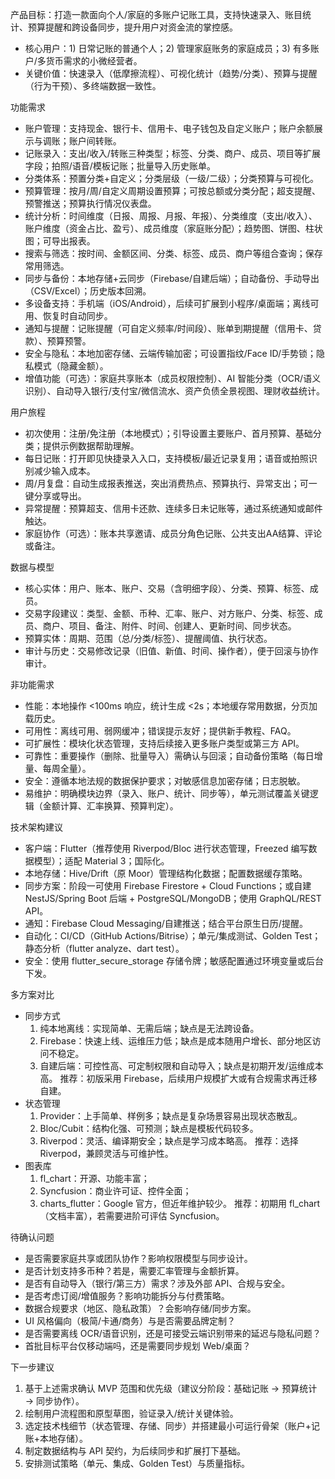 产品目标：打造一款面向个人/家庭的多账户记账工具，支持快速录入、账目统计、预算提醒和跨设备同步，提升用户对资金流的掌控感。

- 核心用户：1) 日常记账的普通个人；2) 管理家庭账务的家庭成员；3) 有多账户/多货币需求的小微经营者。
- 关键价值：快速录入（低摩擦流程）、可视化统计（趋势/分类）、预算与提醒（行为干预）、多终端数据一致性。

功能需求

- 账户管理：支持现金、银行卡、信用卡、电子钱包及自定义账户；账户余额展示与调账；账户间转账。
- 记账录入：支出/收入/转账三种类型；标签、分类、商户、成员、项目等扩展字段；拍照/语音/模板记账；批量导入历史账单。
- 分类体系：预置分类+自定义；分类层级（一级/二级）；分类预算与可视化。
- 预算管理：按月/周/自定义周期设置预算；可按总额或分类分配；超支提醒、预警推送；预算执行情况仪表盘。
- 统计分析：时间维度（日报、周报、月报、年报）、分类维度（支出/收入）、账户维度（资金占比、盈亏）、成员维度（家庭账分配）；趋势图、饼图、柱状图；可导出报表。
- 搜索与筛选：按时间、金额区间、分类、标签、成员、商户等组合查询；保存常用筛选。
- 同步与备份：本地存储+云同步（Firebase/自建后端）；自动备份、手动导出（CSV/Excel）；历史版本回溯。
- 多设备支持：手机端（iOS/Android），后续可扩展到小程序/桌面端；离线可用、恢复时自动同步。
- 通知与提醒：记账提醒（可自定义频率/时间段）、账单到期提醒（信用卡、贷款）、预算预警。
- 安全与隐私：本地加密存储、云端传输加密；可设置指纹/Face ID/手势锁；隐私模式（隐藏金额）。
- 增值功能（可选）：家庭共享账本（成员权限控制）、AI 智能分类（OCR/语义识别）、自动导入银行/支付宝/微信流水、资产负债全景视图、理财收益统计。

用户旅程

- 初次使用：注册/免注册（本地模式）；引导设置主要账户、首月预算、基础分类；提供示例数据帮助理解。
- 每日记账：打开即见快捷录入入口，支持模板/最近记录复用；语音或拍照识别减少输入成本。
- 周/月复盘：自动生成报表推送，突出消费热点、预算执行、异常支出；可一键分享或导出。
- 异常提醒：预算超支、信用卡还款、连续多日未记账等，通过系统通知或邮件触达。
- 家庭协作（可选）：账本共享邀请、成员分角色记账、公共支出AA结算、评论或备注。

数据与模型

- 核心实体：用户、账本、账户、交易（含明细字段）、分类、预算、标签、成员。
- 交易字段建议：类型、金额、币种、汇率、账户、对方账户、分类、标签、成员、商户、项目、备注、附件、时间、创建人、更新时间、同步状态。
- 预算实体：周期、范围（总/分类/标签）、提醒阈值、执行状态。
- 审计与历史：交易修改记录（旧值、新值、时间、操作者），便于回滚与协作审计。

非功能需求

- 性能：本地操作 <100ms 响应，统计生成 <2s；本地缓存常用数据，分页加载历史。
- 可用性：离线可用、弱网缓冲；错误提示友好；提供新手教程、FAQ。
- 可扩展性：模块化状态管理，支持后续接入更多账户类型或第三方 API。
- 可靠性：重要操作（删除、批量导入）需确认与回滚；自动备份策略（每日增量、每周全量）。
- 安全：遵循本地法规的数据保护要求；对敏感信息加密存储；日志脱敏。
- 易维护：明确模块边界（录入、账户、统计、同步等），单元测试覆盖关键逻辑（金额计算、汇率换算、预算判定）。

技术架构建议

- 客户端：Flutter（推荐使用 Riverpod/Bloc 进行状态管理，Freezed 编写数据模型）；适配 Material 3；国际化。
- 本地存储：Hive/Drift（原 Moor）管理结构化数据；配置数据缓存策略。
- 同步方案：阶段一可使用 Firebase Firestore + Cloud Functions；或自建 NestJS/Spring Boot 后端 + PostgreSQL/MongoDB；使用 GraphQL/REST API。
- 通知：Firebase Cloud Messaging/自建推送；结合平台原生日历/提醒。
- 自动化：CI/CD（GitHub Actions/Bitrise）；单元/集成测试、Golden Test；静态分析（flutter analyze、dart test）。
- 安全：使用 flutter_secure_storage 存储令牌；敏感配置通过环境变量或后台下发。

多方案对比

- 同步方式
  1. 纯本地离线：实现简单、无需后端；缺点是无法跨设备。
  2. Firebase：快速上线、运维压力低；缺点是成本随用户增长、部分地区访问不稳定。
  3. 自建后端：可控性高、可定制权限和自动导入；缺点是初期开发/运维成本高。
     推荐：初版采用 Firebase，后续用户规模扩大或有合规需求再迁移自建。
- 状态管理
  1. Provider：上手简单、样例多；缺点是复杂场景容易出现状态散乱。
  2. Bloc/Cubit：结构化强、可预测；缺点是模板代码较多。
  3. Riverpod：灵活、编译期安全；缺点是学习成本略高。
     推荐：选择 Riverpod，兼顾灵活与可维护性。
- 图表库
  1. fl_chart：开源、功能丰富；
  2. Syncfusion：商业许可证、控件全面；
  3. charts_flutter：Google 官方，但近年维护较少。
     推荐：初期用 fl_chart（文档丰富），若需要进阶可评估 Syncfusion。

待确认问题

- 是否需要家庭共享或团队协作？影响权限模型与同步设计。
- 是否计划支持多币种？若是，需要汇率管理与金额折算。
- 是否有自动导入（银行/第三方）需求？涉及外部 API、合规与安全。
- 是否考虑订阅/增值服务？影响功能拆分与付费策略。
- 数据合规要求（地区、隐私政策）？会影响存储/同步方案。
- UI 风格偏向（极简/卡通/商务）与是否需要品牌定制？
- 是否需要离线 OCR/语音识别，还是可接受云端识别带来的延迟与隐私问题？
- 首批目标平台仅移动端吗，还是需要同步规划 Web/桌面？

下一步建议

1. 基于上述需求确认 MVP 范围和优先级（建议分阶段：基础记账 → 预算统计 → 同步协作）。
2. 绘制用户流程图和原型草图，验证录入/统计关键体验。
3. 选定技术栈细节（状态管理、存储、同步）并搭建最小可运行骨架（账户+记账+本地存储）。
4. 制定数据结构与 API 契约，为后续同步和扩展打下基础。
5. 安排测试策略（单元、集成、Golden Test）与质量指标。
